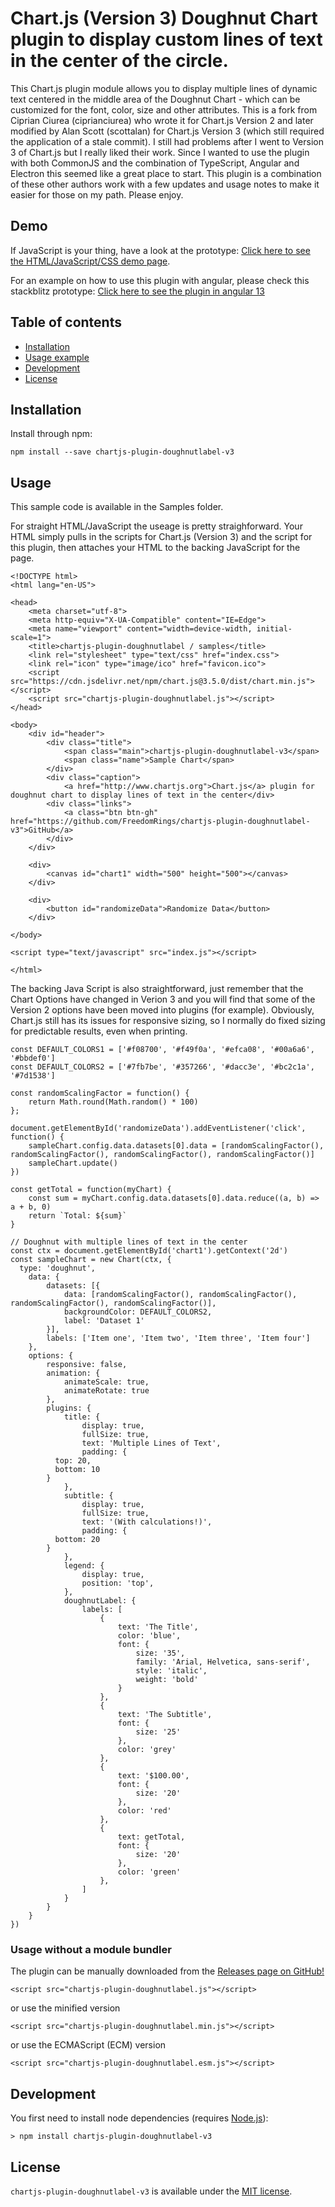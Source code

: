 # Chart.js (Version 3) Doughnut Chart plugin to display custom lines of text in the center of the circle.

This Chart.js plugin module allows you to display multiple lines of dynamic text centered in the middle area of the Doughnut Chart - which can be customized for the font, color, size and other attributes.  This is a fork from Ciprian Ciurea (ciprianciurea) who wrote it for Chart.js Version 2 and later modified by Alan Scott (scottalan) for Chart.js Version 3 (which still required the application of a stale commit).  I still had problems after I went to Version 3 of Chart.js but I really liked their work.  Since I wanted to use the plugin with both CommonJS and the combination of TypeScript, Angular and Electron this seemed like a great place to start.  This plugin is a combination of these other authors work with a few updates and usage notes to make it easier for those on my path.  Please enjoy.

## Demo
If JavaScript is your thing, have a look at the prototype:
[Click here to see the HTML/JavaScript/CSS demo page](https://stackblitz.com/edit/web-platform-cc9kgs).

For an example on how to use this plugin with angular, please check this stackblitz prototype:
[Click here to see the plugin in angular 13](https://stackblitz.com/edit/angular-ivy-kow4wa)


## Table of contents

- [Installation](#installation)
- [Usage example](#usage)
- [Development](#development)
- [License](#license)

## Installation

Install through npm:
```
npm install --save chartjs-plugin-doughnutlabel-v3
```

## Usage 

This sample code is available in the Samples folder.

For straight HTML/JavaScript the useage is pretty straighforward.  Your HTML simply pulls
in the scripts for Chart.js (Version 3) and the script for this plugin, then attaches your
HTML to the backing JavaScript for the page.

```
<!DOCTYPE html>
<html lang="en-US">

<head>
	<meta charset="utf-8">
	<meta http-equiv="X-UA-Compatible" content="IE=Edge">
	<meta name="viewport" content="width=device-width, initial-scale=1">
	<title>chartjs-plugin-doughnutlabel / samples</title>
	<link rel="stylesheet" type="text/css" href="index.css">
	<link rel="icon" type="image/ico" href="favicon.ico">
	<script src="https://cdn.jsdelivr.net/npm/chart.js@3.5.0/dist/chart.min.js"></script>
	<script src="chartjs-plugin-doughnutlabel.js"></script>
</head>

<body>
	<div id="header">
		<div class="title">
			<span class="main">chartjs-plugin-doughnutlabel-v3</span>
			<span class="name">Sample Chart</span>
		</div>
		<div class="caption">
			<a href="http://www.chartjs.org">Chart.js</a> plugin for doughnut chart to display lines of text in the center</div>
		<div class="links">
			<a class="btn btn-gh" href="https://github.com/FreedomRings/chartjs-plugin-doughnutlabel-v3">GitHub</a>
		</div>
	</div>

	<div>
		<canvas id="chart1" width="500" height="500"></canvas>
	</div>

	<div>
		<button id="randomizeData">Randomize Data</button>
	</div>
	
</body>

<script type="text/javascript" src="index.js"></script>

</html>
```

The backing Java Script is also straightforward, just remember that the Chart Options have
changed in Verion 3 and you will find that some of the Version 2 options have been moved 
into plugins (for example).  Obviously, Chart.js still has its issues for responsive sizing, 
so I normally do fixed sizing for predictable results, even when printing.
```
const DEFAULT_COLORS1 = ['#f08700', '#f49f0a', '#efca08', '#00a6a6', '#bbdef0']
const DEFAULT_COLORS2 = ['#7fb7be', '#357266', '#dacc3e', '#bc2c1a', '#7d1538']

const randomScalingFactor = function() {
	return Math.round(Math.random() * 100)
};

document.getElementById('randomizeData').addEventListener('click', function() {
	sampleChart.config.data.datasets[0].data = [randomScalingFactor(), randomScalingFactor(), randomScalingFactor(), randomScalingFactor()]
	sampleChart.update()
})

const getTotal = function(myChart) {
	const sum = myChart.config.data.datasets[0].data.reduce((a, b) => a + b, 0)
	return `Total: ${sum}`
}

// Doughnut with multiple lines of text in the center
const ctx = document.getElementById('chart1').getContext('2d')
const sampleChart = new Chart(ctx, {
  type: 'doughnut',
	data: {
		datasets: [{
			data: [randomScalingFactor(), randomScalingFactor(), randomScalingFactor(), randomScalingFactor()],
			backgroundColor: DEFAULT_COLORS2,
			label: 'Dataset 1'
		}],
		labels: ['Item one', 'Item two', 'Item three', 'Item four']
	},
	options: {
		responsive: false,
		animation: {
			animateScale: true,
			animateRotate: true
		},
		plugins: {
			title: {
				display: true,
				fullSize: true,
				text: 'Multiple Lines of Text',
				padding: {
          top: 20,
          bottom: 10
        }
			},
			subtitle: {
				display: true,
				fullSize: true,
				text: '(With calculations!)',
				padding: {
          bottom: 20
        }
			},
			legend: {
				display: true,
				position: 'top',
			},
			doughnutLabel: {
				labels: [
					{
						text: 'The Title',
						color: 'blue',
						font: {
							size: '35',
							family: 'Arial, Helvetica, sans-serif',
							style: 'italic',
							weight: 'bold'
						}
					},
					{
						text: 'The Subtitle',
						font: {
							size: '25'
						},
						color: 'grey'
					},
					{
						text: '$100.00',
						font: {
							size: '20'
						},
						color: 'red'
					},
					{
						text: getTotal,
						font: {
							size: '20'
						},
						color: 'green'
					},
				]
			}
		}
	}
})
```

### Usage without a module bundler
The plugin can be manually downloaded from the 
[Releases page on GitHub!](https://github.com/FreedomRings/chartjs-plugin-doughnutlabel-v3/releases)
```
<script src="chartjs-plugin-doughnutlabel.js"></script>
```
or use the minified version
```
<script src="chartjs-plugin-doughnutlabel.min.js"></script>
```
or use the ECMAScript (ECM) version
```
<script src="chartjs-plugin-doughnutlabel.esm.js"></script>
```

## Development

You first need to install node dependencies (requires [Node.js](https://nodejs.org/)):

    > npm install chartjs-plugin-doughnutlabel-v3


## License

`chartjs-plugin-doughnutlabel-v3` is available under the [MIT license](LICENSE).
